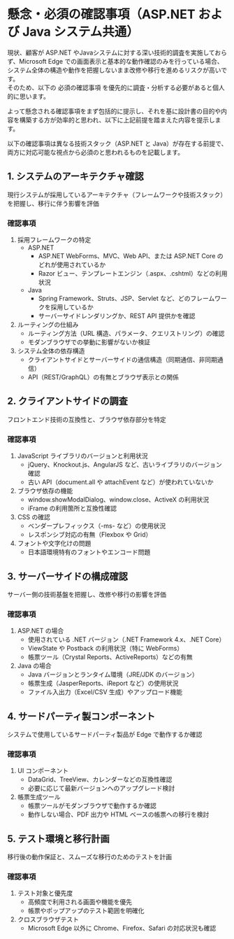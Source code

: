 # 懸念・必須の確認事項（ASP.NET および Java システム共通）

現状、顧客が ASP.NET やJavaシステムに対する深い技術的調査を実施しておらず、Microsoft Edge での画面表示と基本的な動作確認のみを行っている場合、システム全体の構造や動作を把握しないまま改修や移行を進めるリスクが高いです。  
そのため、以下の 必須の確認事項 を優先的に調査・分析する必要があると個人的に思います。

よって懸念される確認事項をまず包括的に提示し、それを基に設計書の目的や内容を構築する方が効率的と思われ、以下に上記前提を踏まえた内容を提示します。

以下の確認事項は異なる技術スタック（ASP.NET と Java）が存在する前提で、両方に対応可能な視点から必須のと思われるものを記載します。


## 1. システムのアーキテクチャ確認

現行システムが採用しているアーキテクチャ（フレームワークや技術スタック）を把握し、移行に伴う影響を評価


### 確認事項

1. 採用フレームワークの特定
   - ASP.NET
      - ASP.NET WebForms、MVC、Web API、または ASP.NET Core のどれが使用されているか
      - Razor ビュー、テンプレートエンジン（.aspx、.cshtml）などの利用状況
   - Java
      - Spring Framework、Struts、JSP、Servlet など、どのフレームワークを採用しているか
      - サーバーサイドレンダリングか、REST API 提供かを確認
2. ルーティングの仕組み
   - ルーティング方法（URL 構造、パラメータ、クエリストリング）の確認
   - モダンブラウザでの挙動に影響がないか検証
3. システム全体の依存構造
   - クライアントサイドとサーバーサイドの通信構造（同期通信、非同期通信）
   - API（REST/GraphQL）の有無とブラウザ表示との関係


## 2. クライアントサイドの調査

フロントエンド技術の互換性と、ブラウザ依存部分を特定


### 確認事項

1. JavaScript ライブラリのバージョンと利用状況
   - jQuery、Knockout.js、AngularJS など、古いライブラリのバージョン確認
   - 古い API（document.all や attachEvent など）が使われていないか
2. ブラウザ依存の機能
   - window.showModalDialog、window.close、ActiveX の利用状況
   - iFrame の利用箇所と互換性確認
3. CSS の確認
   - ベンダープレフィックス（-ms- など）の使用状況
   - レスポンシブ対応の有無（Flexbox や Grid）
4. フォントや文字化けの問題
   - 日本語環境特有のフォントやエンコード問題


## 3. サーバーサイドの構成確認

サーバー側の技術基盤を把握し、改修や移行の影響を評価


### 確認事項

1. ASP.NET の場合
   - 使用されている .NET バージョン（.NET Framework 4.x、.NET Core）
   - ViewState や Postback の利用状況（特に WebForms）
   - 帳票ツール（Crystal Reports、ActiveReports）などの有無
2. Java の場合
   - Java バージョンとランタイム環境（JRE/JDK のバージョン）
   - 帳票生成（JasperReports、iReport など）の使用状況
   - ファイル入出力（Excel/CSV 生成）やアップロード機能


## 4. サードパーティ製コンポーネント

システムで使用しているサードパーティ製品が Edge で動作するか確認


### 確認事項

1. UI コンポーネント
   - DataGrid、TreeView、カレンダーなどの互換性確認
   - 必要に応じて最新バージョンへのアップグレード検討
2. 帳票生成ツール
   - 帳票ツールがモダンブラウザで動作するか確認
   - 動作しない場合、PDF 出力や HTML ベースの帳票への移行を検討


## 5. テスト環境と移行計画

移行後の動作保証と、スムーズな移行のためのテストを計画


### 確認事項

1. テスト対象と優先度
   - 高頻度で利用される画面や機能を優先
   - 帳票やポップアップのテスト範囲を明確化
2. クロスブラウザテスト
   - Microsoft Edge 以外に Chrome、Firefox、Safari の対応状況も確認

